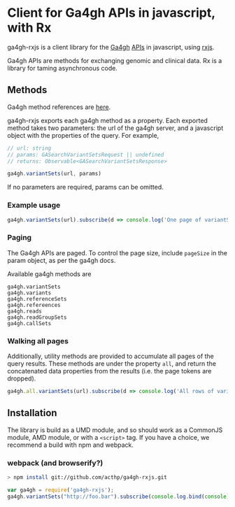 # Client for Ga4gh APIs in javascript, with Rx

ga4gh-rxjs is a client library for the [Ga4gh](http://ga4gh.org/) [APIs](http://ga4gh.org/documentation/api/v0.5.1/ga4gh_api.html#/)
in javascript, using [rxjs](https://github.com/Reactive-Extensions/RxJS).

Ga4gh APIs are methods for exchanging genomic and clinical data. Rx is a library for taming asynchronous code.

## Methods

Ga4gh method references are [here](http://ga4gh.org/documentation/api/v0.5.1/ga4gh_api.html#/).

ga4gh-rxjs exports each ga4gh method as a property. Each exported method takes two
parameters: the url of the ga4gh server, and a javascript object with the properties
of the query. For example,

```javascript
// url: string
// params: GASearchVariantSetsRequest || undefined
// returns: Observable<GASearchVariantSetsResponse>

ga4gh.variantSets(url, params)

```

If no parameters are required, params can be omitted.

### Example usage
```javascript
ga4gh.variantSets(url).subscribe(d => console.log('One page of variantSets', d));
```

### Paging

The Ga4gh APIs are paged. To control the page size, include `pageSize` in
the param object, as per the ga4gh docs.

Available ga4gh methods are

```
ga4gh.variantSets
ga4gh.variants
ga4gh.referenceSets
ga4gh.refereences
ga4gh.reads
ga4gh.readGroupSets
ga4gh.callSets
```


### Walking all pages

Additionally, utility methods are provided to accumulate all pages of the query
results. These methods are under the property `all`, and return the concatenated data
properties from the results (i.e. the page tokens are dropped).

```javascript
ga4gh.all.variantSets(url).subscribe(d => console.log('All rows of variantSets', d));
```

## Installation

The library is build as a UMD module, and so should work as a CommonJS module, AMD
module, or with a `<script>` tag. If you have a choice, we recommend a build with
npm and webpack.

### webpack (and browserify?)

```sh
> npm install git://github.com/acthp/ga4gh-rxjs.git
```

```javascript
var ga4gh = require('ga4gh-rxjs');
ga4gh.variantSets("http://foo.bar").subscribe(console.log.bind(console));
```

### <script>

If including ga4gh-rxjs with a script tag, the methods will be exposed on
the `ga4gh` global. You must include rx.js, rx.experimental.js, rx-dom.js, and underscore.js.

```html
<script src="https://rawgit.com/reactive-extensions/rxjs/v2.5.2/dist/rx.js"></script>
<script src="https://rawgit.com/reactive-extensions/rxjs/v2.5.2/dist/rx.experimental.js"></script>
<script src="https://rawgit.com/reactive-extensions/rxjs-dom/v4.0.4/dist/rx.dom.js"></script>
<script src="https://rawgit.com/jashkenas/underscore/1.8.3/underscore.js"></script>
<script src="https://rawgit.com/acthp/ga4gh-rxjs/master/dist/ga4gh-rx.js"></script>
```

### Lint

Use `npm run lint` to run the lint rules. We lint with eslint and babel-eslint.
